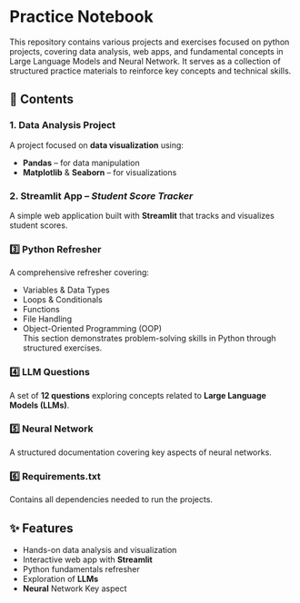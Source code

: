 # Practice Notebook
This repository contains various projects and exercises focused on python projects, covering data analysis, web apps, and fundamental concepts in Large Language Models and Neural Network. It serves as a collection of structured practice materials to reinforce key concepts and technical skills.  

## 📌 Contents  

### 1. Data Analysis Project  
A project focused on **data visualization** using:  
- **Pandas** – for data manipulation  
- **Matplotlib** & **Seaborn** – for visualizations  

### 2. Streamlit App – *Student Score Tracker*  
A simple web application built with **Streamlit** that tracks and visualizes student scores.  

### 3️⃣ Python Refresher  
A comprehensive refresher covering:  
- Variables & Data Types  
- Loops & Conditionals  
- Functions  
- File Handling  
- Object-Oriented Programming (OOP)  
This section demonstrates problem-solving skills in Python through structured exercises.  

### 4️⃣ LLM Questions  
A set of **12 questions** exploring concepts related to **Large Language Models (LLMs)**.  

### 5️⃣ Neural Network  
A structured documentation covering key aspects of neural networks.  

### 6️⃣ Requirements.txt  
Contains all dependencies needed to run the projects.  

## ✨ Features  
- Hands-on data analysis and visualization  
- Interactive web app with **Streamlit**  
- Python fundamentals refresher  
- Exploration of **LLMs**  
- **Neural** Network Key aspect  

